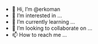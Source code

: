 - 👋 Hi, I’m @erkoman
- 👀 I’m interested in ...
- 🌱 I’m currently learning ...
- 💞️ I’m looking to collaborate on ...
- 📫 How to reach me ...

<!---
erkoman/erkoman is a ✨ special ✨ repository because its `README.md` (this file) appears on your GitHub profile.
You can click the Preview link to take a look at your changes.
--->
